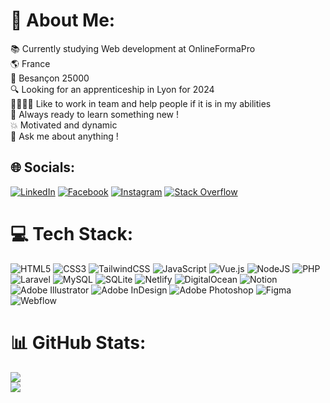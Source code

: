 # 💫  About Me:
📚 Currently studying Web development at OnlineFormaPro<br>🌎 France<br>📍 Besançon 25000<br>🔍 Looking for an apprenticeship in Lyon for 2024<br>🫱🏻‍🫲🏼 Like to work in team and help people if it is in my abilities<br>🚀 Always ready to learn something new !<br>💥 Motivated and dynamic<br>💬 Ask me about anything !


## 🌐 Socials:
[![LinkedIn](https://img.shields.io/badge/LinkedIn-%230077B5.svg?logo=linkedin&logoColor=white)](https://www.linkedin.com/in/yoann-mayoussier-b02200288/)
[![Facebook](https://img.shields.io/badge/Facebook-%231877F2.svg?logo=Facebook&logoColor=white)](https://facebook.com/YoannMyr) [![Instagram](https://img.shields.io/badge/Instagram-%23E4405F.svg?logo=Instagram&logoColor=white)](https://instagram.com/yoannnm) [![Stack Overflow](https://img.shields.io/badge/-Stackoverflow-FE7A16?logo=stack-overflow&logoColor=white)]([https://stackoverflow.com/users/user:22055678](https://stackoverflow.com/users/22055678/yoann)) 

# 💻 Tech Stack:
![HTML5](https://img.shields.io/badge/html5-%23E34F26.svg?style=flat&logo=html5&logoColor=white) ![CSS3](https://img.shields.io/badge/css3-%231572B6.svg?style=flat&logo=css3&logoColor=white) ![TailwindCSS](https://img.shields.io/badge/tailwindcss-%2338B2AC.svg?style=flat&logo=tailwind-css&logoColor=white) ![JavaScript](https://img.shields.io/badge/javascript-%23323330.svg?style=flat&logo=javascript&logoColor=%23F7DF1E) ![Vue.js](https://img.shields.io/badge/vuejs-%2335495e.svg?style=flat&logo=vuedotjs&logoColor=%234FC08D) ![NodeJS](https://img.shields.io/badge/node.js-6DA55F?style=flat&logo=node.js&logoColor=white) ![PHP](https://img.shields.io/badge/php-%23777BB4.svg?style=flat&logo=php&logoColor=white) ![Laravel](https://img.shields.io/badge/laravel-%23FF2D20.svg?style=flat&logo=laravel&logoColor=white) ![MySQL](https://img.shields.io/badge/mysql-%2300f.svg?style=flat&logo=mysql&logoColor=white) ![SQLite](https://img.shields.io/badge/sqlite-%2307405e.svg?style=flat&logo=sqlite&logoColor=white) ![Netlify](https://img.shields.io/badge/netlify-%23000000.svg?style=flat&logo=netlify&logoColor=#00C7B7) ![DigitalOcean](https://img.shields.io/badge/DigitalOcean-%230167ff.svg?style=flat&logo=digitalOcean&logoColor=white) ![Notion](https://img.shields.io/badge/Notion-%23000000.svg?style=flat&logo=notion&logoColor=white) ![Adobe Illustrator](https://img.shields.io/badge/adobeillustrator-%23FF9A00.svg?style=flat&logo=adobeillustrator&logoColor=white) ![Adobe InDesign](https://img.shields.io/badge/Adobe%20InDesign-49021F?style=flat&logo=adobeindesign&logoColor=white) ![Adobe Photoshop](https://img.shields.io/badge/adobephotoshop-%2331A8FF.svg?style=flat&logo=adobephotoshop&logoColor=white) 	![Figma](https://img.shields.io/badge/figma-%23F24E1E.svg?style=flat&logo=figma&logoColor=white) ![Webflow](https://img.shields.io/badge/Webflow-4353FF?style=flat&logo=webflow&logoColor=white) 
# 📊 GitHub Stats:

![](https://github-readme-streak-stats.herokuapp.com/?user=YoannMyr&theme=dark&hide_border=true)<br/>
![](https://github-readme-stats.vercel.app/api/top-langs/?username=YoannMyr&theme=dark&hide_border=true&include_all_commits=true&count_private=true&layout=compact)











